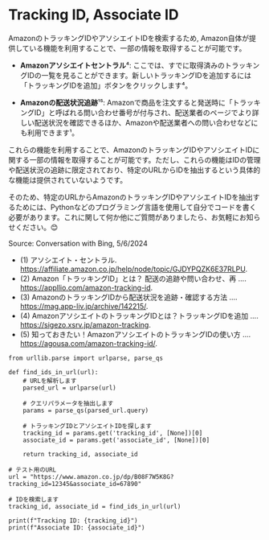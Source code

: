 # Tracking ID, Associate ID

AmazonのトラッキングIDやアソシエイトIDを検索するため, Amazon自体が提供している機能を利用することで、一部の情報を取得することが可能です。

- **Amazonアソシエイトセントラル**⁴: ここでは、すでに取得済みのトラッキングIDの一覧を見ることができます。新しいトラッキングIDを追加するには「トラッキングIDを追加」ボタンをクリックします⁴。

- **Amazonの配送状況追跡**¹⁵: Amazonで商品を注文すると発送時に「トラッキングID」と呼ばれる問い合わせ番号が付与され、配送業者のページでより詳しい配送状況を確認できるほか、Amazonや配送業者への問い合わせなどにも利用できます¹。

これらの機能を利用することで、AmazonのトラッキングIDやアソシエイトIDに関する一部の情報を取得することが可能です。ただし、これらの機能はIDの管理や配送状況の追跡に限定されており、特定のURLからIDを抽出するという具体的な機能は提供されていないようです。

そのため、特定のURLからAmazonのトラッキングIDやアソシエイトIDを抽出するためには、Pythonなどのプログラミング言語を使用して自分でコードを書く必要があります。これに関して何か他にご質問がありましたら、お気軽にお知らせください。😊

Source: Conversation with Bing, 5/6/2024
- (1) アソシエイト・セントラル. https://affiliate.amazon.co.jp/help/node/topic/GJDYPQZK6E37RLPU.
- (2) Amazon「トラッキングID」とは？ 配送の追跡や問い合わせ、再 .... https://appllio.com/amazon-tracking-id.
- (3) AmazonのトラッキングIDから配送状況を追跡・確認する方法 .... https://mag.app-liv.jp/archive/142215/.
- (4) AmazonアソシエイトのトラッキングIDとは？トラッキングIDを追加 .... https://sigezo.xsrv.jp/amazon-tracking.
- (5) 知っておきたい！AmazonアソシエイトのトラッキングIDの使い方 .... https://agousa.com/amazon-tracking-id/.

```
from urllib.parse import urlparse, parse_qs

def find_ids_in_url(url):
    # URLを解析します
    parsed_url = urlparse(url)
    
    # クエリパラメータを抽出します
    params = parse_qs(parsed_url.query)
    
    # トラッキングIDとアソシエイトIDを探します
    tracking_id = params.get('tracking_id', [None])[0]
    associate_id = params.get('associate_id', [None])[0]
    
    return tracking_id, associate_id

# テスト用のURL
url = "https://www.amazon.co.jp/dp/B08F7W5K8G?tracking_id=12345&associate_id=67890"

# IDを検索します
tracking_id, associate_id = find_ids_in_url(url)

print(f"Tracking ID: {tracking_id}")
print(f"Associate ID: {associate_id}")
```